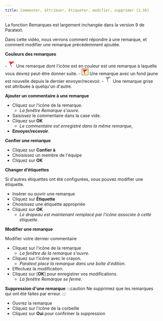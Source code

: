 ```yaml
---
title: Commenter, attribuer, étiqueter, modifier, supprimer (2.5b)
---
```

La fonction Remarques est largement inchangée dans la version 9 de Paratext.

Dans cette vidéo, nous verrons comment répondre à une remarque, et comment modifier une remarque précédemment ajoutée.

**Couleurs des remarques**

- ![](../../media/af2265719adde77e6c37fe29d53837a0.png) 
Une remarque dont l'icône est en couleur est une remarque à laquelle vous devrez peut-être donner suite.
- ![](../../media/d75a709de0625acdd2d5606b881713c7.jpeg)  Une remarque avec un fond jaune est nouvelle depuis le dernier envoyer/recevoir.
- ![](../../media/52011900797d9603380805140bdf824b.png)  Une remarque grise est attribuée à quelqu'un d'autre.

**Ajouter un commentaire à une remarque**

-  Cliquez sur l'icône de la remarque.
   -  *La fenêtre Remarque s'ouvre*.
-  Saisissez le commentaire dans la case vide.
-  Cliquez sur **OK**
   -  *Le commentaire est enregistré dans la même remarque*,
-  **Envoyer/recevoir**.

**Confier une remarque**

-  Cliquez sur **Confier à**
-  Choisissez un membre de l'équipe
-  Cliquez sur **OK**

**Changer d’étiquettes**

Si d'autres étiquettes ont été configurées, vous pouvez modifier une étiquette.

-  Insérer ou ouvrir une remarque
-  Cliquez sur **Étiquette**
-  Choisissez une étiquette appropriée
-  Cliquez sur **OK**
   -  *Le drapeau est maintenant remplacé par l'icône associée à cette étiquette*.

**Modifier une remarque**

Modifier votre dernier commentaire

-  Cliquez sur l'icône de la remarque
   -  *La fenêtre de la remarque s'ouvre*.
-  Cliquez sur l'icône avec le crayon.
   -  *Paratext place la remarque dans une boîte d'édition*.
-  Effectuez la modification.
-  Cliquez sur [**OK**] pour enregistrer vos modifications.
   -  *La fenêtre Remarque se ferme*.

**Suppression d'une remarque**
:::caution
Ne supprimez que les remarques qui ont été faites par erreur.
:::
-  Ouvrez la remarque
-  Cliquez sur l'icône de la corbeille
-  Cliquez sur **Oui** pour confirmer la suppression
